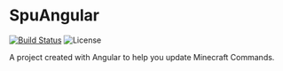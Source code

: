 # SpuAngular

[![Build Status](https://travis-ci.com/SPGoding/spu-angular.svg?branch=master)](https://travis-ci.com/SPGoding/spu-angular)
![License](https://img.shields.io/github/license/SPGoding/spu-angular.svg)

A project created with Angular to help you update Minecraft Commands.
